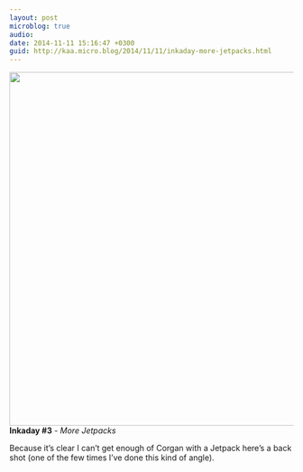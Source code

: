 ```yaml
---
layout: post
microblog: true
audio: 
date: 2014-11-11 15:16:47 +0300
guid: http://kaa.micro.blog/2014/11/11/inkaday-more-jetpacks.html
---
```

<img src="http://www.kaa.bz/uploads/2018/6b26a44455.jpg" alt="" width="840" height="627" class="alignnone size-full wp-image-297" /><strong>Inkaday #3</strong> - <em>More Jetpacks</em>

Because it’s clear I can’t get enough of Corgan with a Jetpack here’s a back shot (one of the few times I’ve done this kind of angle).
